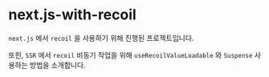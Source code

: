 # next.js-with-recoil

`next.js` 에서 `recoil` 을 사용하기 위해 진행된 프로젝트입니다.

또힌, `SSR` 에서 `recoil` 비동기 작업을 위해 `useRecoilValueLoadable` 와 `Suspense` 사용하는 방법을 소개합니다.
